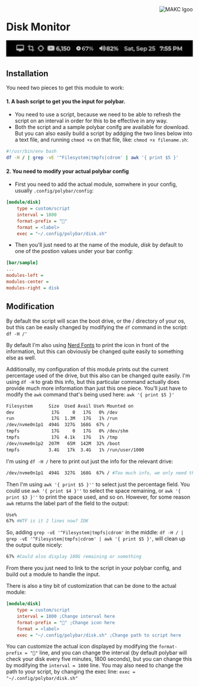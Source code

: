 <a href="https://makc.co">
    <img src="https://makccr.github.io/images/github-header.svg" alt="MAKC lgoo" title="MAKC" align="right" height="50" />
</a>

# Disk Monitor
![Preview image of Module in action](https://raw.githubusercontent.com/makccr/disk-monitor-polybar/main/disk.jpg)

## Installation
You need two pieces to get this module to work: 
#### 1. A bash script to get you the input for polybar.
  * You need to use a script, because we need to be able to refresh the script on an interval in order for this to be effective in any way. 
  * Both the script and a sample polybar conifg are available for download. But you can also easily build a script by addging the two lines below into a text file, and running `chmod +x` on that file, like: `chmod +x filename.sh`:
```bash
#!/usr/bin/env bash
df -H / | grep -vE '^Filesystem|tmpfs|cdrom' | awk '{ print $5 }'
```

#### 2. You need to modify your actual polybar config
  * First you need to add the actual module, somwhere in your config, usually `.config/polybar/config`:
```ini
[module/disk]
    type = custom/script
    interval = 1800
    format-prefix = "﫭"
    format = <label>
    exec = "~/.config/polybar/disk.sh"
```
  * Then you'll just need to at the name of the module, *disk* by default to one of the postion values under your bar config:
```ini
[bar/sample]
...
modules-left = 
modules-center = 
modules-right = disk 
```

## Modification
By default the script will scan the boot drive, or the / directory of your os, but this can be easily changed by modifying the `df` command in the script: `df -H /'`

By default I'm also using [Nerd Fonts](https://www.nerdfonts.com/) to print the icon in front of the information, but this can obviously be changed quite easily to something else as well.

Additionally, my configuration of this module prints out the current percentage used of the drive, but this also can be changed quite easily. I'm using `df -H` to grab this info, but this particular command actually does provide much more information than just this one piece. You'll just have to modify the `awk` command that's being used here: `awk '{ print $5 }'`

```bash
Filesystem      Size  Used Avail Use% Mounted on
dev              17G     0   17G   0% /dev
run              17G  1.3M   17G   1% /run
/dev/nvme0n1p1  494G  327G  168G  67% /
tmpfs            17G     0   17G   0% /dev/shm
tmpfs            17G  4.1k   17G   1% /tmp
/dev/nvme0n1p2  207M   65M  142M  32% /boot
tmpfs           3.4G   17k  3.4G   1% /run/user/1000
```

I'm using `df -H /` here to print out just the info for the relevant drive: 
```bash
/dev/nvme0n1p1  494G  327G  168G  67% / #Too much info, we only need the fifth field, 67%
```

Then I'm using `awk '{ print $5 }''` to select just the percentage field. You could use `awk '{ print $4 }''` to select the space remaining, or `awk '{ print $3 }''` to print the space used, and so on. However, for some reason `awk` returns the label part of the field to the output:  
```bash
Use%
67% #WTF is it 2 lines now? IDK
```

So, adding `grep -vE '^Filesystem|tmpfs|cdrom'` in the middle: `df -H / | grep -vE '^Filesystem|tmpfs|cdrom' | awk '{ print $5 }'`, will clean up the output quite nicely:
```bash
67% #Could also display 100G remaining or something
```

From there you just need to link to the script in your polybar config, and build out a module to handle the input.

There is also a tiny bit of customization that can be done to the actual module: 
```ini
[module/disk]
    type = custom/script
    interval = 1800 ;Change interval here
    format-prefix = "﫭" ;Change icon here
    format = <label>
    exec = "~/.config/polybar/disk.sh" ;Change path to script here
```

You can customize the actual icon displayed by modifying the `format-prefix = "﫭"` line, and you can change the interval (by default polybar will check your disk every five minutes, 1800 seconds), but you can change this by modifying the `interval = 1800` line. You may also need to change the path to your script, by changing the exec line: `exec = "~/.config/polybar/disk.sh"`
